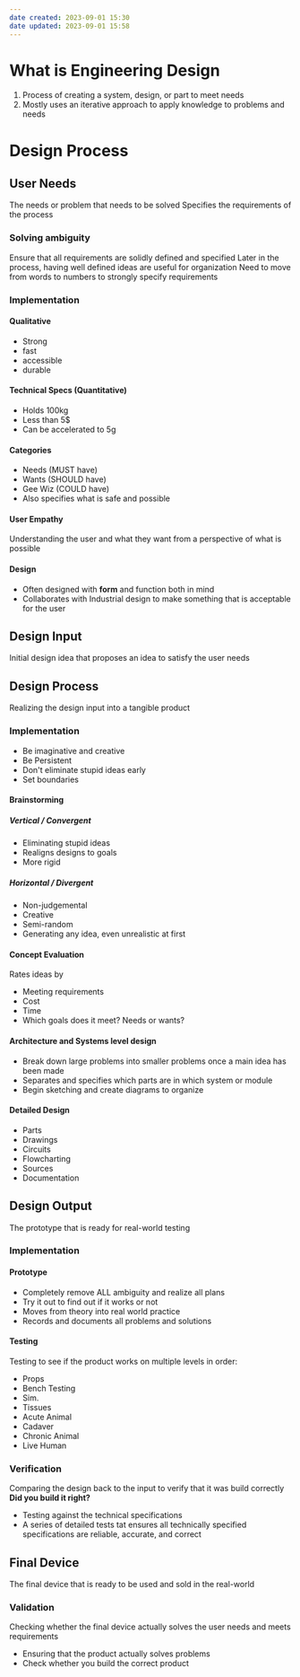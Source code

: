 ```yaml
---
date created: 2023-09-01 15:30
date updated: 2023-09-01 15:58
---
```


# What is Engineering Design

1. Process of creating a system, design, or part to meet needs
2. Mostly uses an iterative approach to apply knowledge to problems and needs

# Design Process

## User Needs

The needs or problem that needs to be solved
Specifies the requirements of the process

### Solving ambiguity

Ensure that all requirements are solidly defined and specified
Later in the process, having well defined ideas are useful for organization
Need to move from words to numbers to strongly specify requirements

### Implementation

#### Qualitative

- Strong
- fast
- accessible
- durable

#### Technical Specs (Quantitative)

- Holds 100kg
- Less than 5$
- Can be accelerated to 5g

#### Categories

- Needs (MUST have)
- Wants (SHOULD have)
- Gee Wiz (COULD have)
- Also specifies what is safe and possible

#### User Empathy

Understanding the user and what they want from a perspective of what is possible

#### Design

- Often designed with **form** and function both in mind
- Collaborates with Industrial design to make something that is acceptable for the user

## Design Input

Initial design idea that proposes an idea to satisfy the user needs

## Design Process

Realizing the design input into a tangible product

### Implementation

- Be imaginative and creative
- Be Persistent
- Don't eliminate stupid ideas early
- Set boundaries

#### Brainstorming

##### Vertical / Convergent

- Eliminating stupid ideas
- Realigns designs to goals
- More rigid

##### Horizontal / Divergent

- Non-judgemental
- Creative
- Semi-random
- Generating any idea, even unrealistic at first

#### Concept Evaluation

Rates ideas by

- Meeting requirements
- Cost
- Time
- Which goals does it meet? Needs or wants?

#### Architecture and Systems level design

- Break down large problems into smaller problems once a main idea has been made
- Separates and specifies which parts are in which system or module
- Begin sketching and create diagrams to organize

#### Detailed Design

- Parts
- Drawings
- Circuits
- Flowcharting
- Sources
- Documentation

## Design Output

The prototype that is ready for real-world testing

### Implementation

#### Prototype

- Completely remove ALL ambiguity and realize all plans
- Try it out to find out if it works or not
- Moves from theory into real world practice
- Records and documents all problems and solutions

#### Testing
Testing to see if the product works on multiple levels in order:
- Props
- Bench Testing
- Sim.
- Tissues
- Acute Animal
- Cadaver
- Chronic Animal
- Live Human

### Verification

Comparing the design back to the input to verify that it was build correctly
**Did you build it right?**

- Testing against the technical specifications
- A series of detailed tests tat ensures all technically specified specifications are reliable, accurate, and correct

## Final Device

The final device that is ready to be used and sold in the real-world

### Validation

Checking whether the final device actually solves the user needs and meets requirements

- Ensuring that the product actually solves problems
- Check whether you build the correct product
